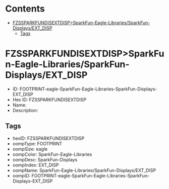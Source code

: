 



Contents
========

* [FZSSPARKFUNDISEXTDISP>SparkFun-Eagle-Libraries/SparkFun-Displays/EXT_DISP](#fzssparkfundisextdispsparkfun-eagle-librariessparkfun-displaysext_disp)
	* [Tags](#tags)

# FZSSPARKFUNDISEXTDISP>SparkFun-Eagle-Libraries/SparkFun-Displays/EXT_DISP

- ID: FOOTPRINT-eagle-SparkFun-Eagle-Libraries-SparkFun-Displays-EXT_DISP
- Hex ID: FZSSPARKFUNDISEXTDISP
- Name: 
- Description: 

## Tags

- hexID: FZSSPARKFUNDISEXTDISP
- oompType: FOOTPRINT
- oompSize: eagle
- oompColor: SparkFun-Eagle-Libraries
- oompDesc: SparkFun-Displays
- oompIndex: EXT_DISP
- oompName: SparkFun-Eagle-Libraries/SparkFun-Displays/EXT_DISP
- oompID: FOOTPRINT-eagle-SparkFun-Eagle-Libraries-SparkFun-Displays-EXT_DISP
